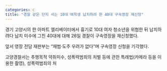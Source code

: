 ```yaml
---
categories: c
title: "경찰 같은 단지 사는 10대 여학생 납치하려 한 40대 구속영장 재신청"
---
```

  경기 고양시의 한 아파트 엘리베이터에서 흉기로 10대 여자 청소년을 위협한 뒤 납치하려다 납치 미수에 그친 40대에 대해 26일 경찰이 구속영장을 재신청했다.
 
앞서 영장 전담 재판부는 “재범·도주 우려가 없다”며 구속영장 신청을 기각했다.
 
고양경찰서는 추행목적 약취미수, 성폭력범죄의 처벌 등에 관한 특례법(카메라 등을 이용한 촬영), 성폭력범죄의 처